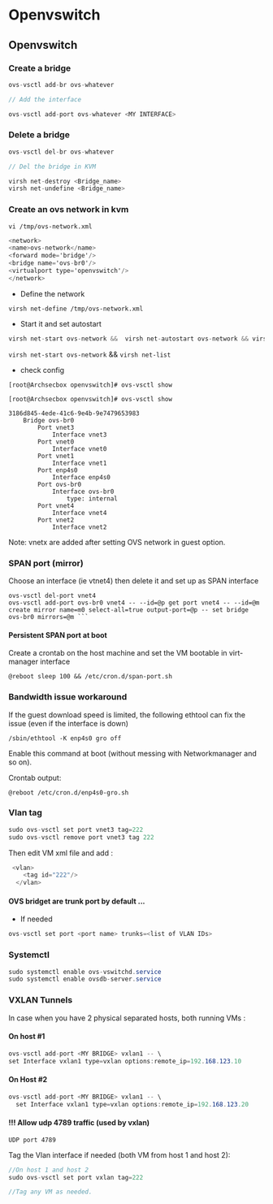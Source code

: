 # Openvswitch

## Openvswitch

### Create a bridge

```csharp
ovs-vsctl add-br ovs-whatever

// Add the interface

ovs-vsctl add-port ovs-whatever <MY INTERFACE>
```

### Delete a bridge

```csharp
ovs-vsctl del-br ovs-whatever

// Del the bridge in KVM

virsh net-destroy <Bridge_name>
virsh net-undefine <Bridge_name>
```

### Create an ovs network in kvm

`vi /tmp/ovs-network.xml`

```csharp
<network>
<name>ovs-network</name>
<forward mode='bridge'/>
<bridge name='ovs-br0'/>
<virtualport type='openvswitch'/>
</network>
```

* Define the network

`virsh net-define /tmp/ovs-network.xml`

* Start it and set autostart

```csharp
virsh net-start ovs-network &&  virsh net-autostart ovs-network && virsh net-list
```

`virsh net-start ovs-network` && `virsh net-list`

* check config

`[root@Archsecbox openvswitch]# ovs-vsctl show`

```aspnet
[root@Archsecbox openvswitch]# ovs-vsctl show
                                      
3186d845-4ede-41c6-9e4b-9e7479653983
    Bridge ovs-br0
        Port vnet3
            Interface vnet3
        Port vnet0
            Interface vnet0
        Port vnet1
            Interface vnet1
        Port enp4s0
            Interface enp4s0
        Port ovs-br0
            Interface ovs-br0
                type: internal
        Port vnet4
            Interface vnet4
        Port vnet2
            Interface vnet2
```

Note: vnetx are added after setting OVS network in guest option.

### SPAN port \(mirror\)

Choose an interface \(ie vtnet4\) then delete it and set up as SPAN interface

```text
ovs-vsctl del-port vnet4 
ovs-vsctl add-port ovs-br0 vnet4 -- --id=@p get port vnet4 -- --id=@m create mirror name=m0 select-all=true output-port=@p -- set bridge ovs-br0 mirrors=@m ```
```

#### Persistent SPAN port at boot

Create a crontab on the host machine and set the VM bootable in virt-manager interface

`@reboot sleep 100 && /etc/cron.d/span-port.sh`

### Bandwidth issue workaround 

If the guest download speed is limited, the following ethtool can fix the issue \(even if the interface is down\)

```text
/sbin/ethtool -K enp4s0 gro off
```

Enable this command at boot \(without messing with Networkmanager and so on\).

Crontab output:

`@reboot /etc/cron.d/enp4s0-gro.sh`

### Vlan tag

```csharp
sudo ovs-vsctl set port vnet3 tag=222
sudo ovs-vsctl remove port vnet3 tag 222
```

Then edit VM xml file and add :

```csharp
 <vlan>
    <tag id="222"/>
  </vlan>
```

#### OVS bridget are trunk port by default ...

* If needed

```csharp
ovs-vsctl set port <port name> trunks=<list of VLAN IDs>
```

### Systemctl

```csharp
sudo systemctl enable ovs-vswitchd.service
sudo systemctl enable ovsdb-server.service
```

### VXLAN Tunnels

In case when you have 2 physical separated hosts, both running VMs :

#### On host \#1 

```csharp
ovs-vsctl add-port <MY BRIDGE> vxlan1 -- \
set Interface vxlan1 type=vxlan options:remote_ip=192.168.123.10
```

#### On Host \#2

```csharp
ovs-vsctl add-port <MY BRIDGE> vxlan1 -- \
  set Interface vxlan1 type=vxlan options:remote_ip=192.168.123.20
```

#### !!! Allow udp 4789 traffic \(used by vxlan\)

```text
UDP port 4789
```

Tag the Vlan interface if needed \(both VM from host 1 and host 2\):

```csharp
//On host 1 and host 2
sudo ovs-vsctl set port vxlan tag=222

//Tag any VM as needed.
```

